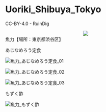 # Uoriki_Shibuya_Tokyo
CC-BY-4.0 - RuinDig
<div style="text-align: center;"><a href="https://creativecommons.org/licenses/by/4.0/deed.ja"><img src="https://user-images.githubusercontent.com/20723919/145936543-577c7705-90e2-4d56-ad5d-26b0fbcea02d.png" /></a></div>
魚力【場所：東京都渋谷区】

あじなめろう定食

![魚力_あじなめろう定食_01](https://user-images.githubusercontent.com/20723919/111453555-0c1c0700-8757-11eb-9a16-41ec62c326a7.jpg)

![魚力_あじなめろう定食_02](https://user-images.githubusercontent.com/20723919/111453572-0faf8e00-8757-11eb-9abd-d7696b4cf5f2.jpg)

![魚力_あじなめろう定食_03](https://user-images.githubusercontent.com/20723919/111453575-10482480-8757-11eb-936b-eb030425f65d.jpg)

もずく酢

![魚力_もずく酢](https://user-images.githubusercontent.com/20723919/111453577-10482480-8757-11eb-99f0-10ad319742df.jpg)
